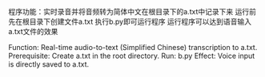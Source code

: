 程序功能：实时录音并将音频转为简体中文在根目录下的a.txt中记录下来
运行前先在根目录下创建文件a.txt
执行b.py即可运行程序
运行程序可以达到语音输入a.txt文件的效果

Function: Real-time audio-to-text (Simplified Chinese) transcription to a.txt.
Prerequisite: Create a.txt in the root directory.
Run: b.py
Effect: Voice input is directly saved to a.txt.